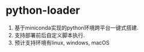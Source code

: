 # python-loader
1. 基于miniconda实现的python环境跨平台一键式搭建.
1. 支持部署前后自定义脚本执行.
1. 预计支持环境有linux, windows, macOS
